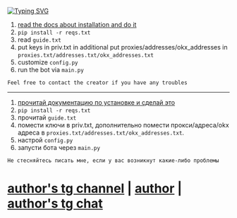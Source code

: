 [![Typing SVG](https://readme-typing-svg.herokuapp.com/?color=3300CC&lines=StarkNet%20Bot%20by%20helzy)](https://git.io/typing-svg)

1. [read the docs about installation and do it](https://starknetpy.readthedocs.io/en/latest/installation.html)
2. `pip install -r reqs.txt`
3. read `guide.txt`
4. put keys in priv.txt in additional put proxies/addresses/okx_addresses in `proxies.txt/addresses.txt/okx_addresses.txt`
5. customize `config.py`
6. run the bot via `main.py`

`Feel free to contact the creator if you have any troubles`

---

1. [прочитай документацию по установке и сделай это](https://starknetpy.readthedocs.io/en/latest/installation.html)
2. `pip install -r reqs.txt`
3. прочитай `guide.txt`
4. помести ключи в priv.txt, дополнительно помести прокси/адреса/okx адреса в `proxies.txt/addresses.txt/okx_addresses.txt`.
5. настрой `config.py`
6. запусти бота через `main.py`

`Не стесняйтесь писать мне, если у вас возникнут какие-либо проблемы`

# [author's tg channel](https://t.me/helzy_crypto) | [author](https://t.me/hellZy) | [author's tg chat](https://t.me/+N70ZiKhHWgI1YTUy)
